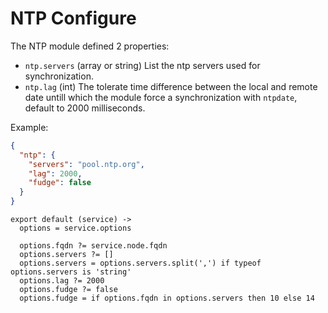 
# NTP Configure

The NTP module defined 2 properties:

*   `ntp.servers` (array or string)
    List the ntp servers used for synchronization.
*   `ntp.lag` (int)
    The tolerate time difference between the local and remote date untill which
    the module force a synchronization with `ntpdate`, default to 2000
    milliseconds.

Example:

```json
{
  "ntp": {
    "servers": "pool.ntp.org",
    "lag": 2000,
    "fudge": false
  }
}
```

    export default (service) ->
      options = service.options
      
      options.fqdn ?= service.node.fqdn
      options.servers ?= []
      options.servers = options.servers.split(',') if typeof options.servers is 'string'
      options.lag ?= 2000
      options.fudge ?= false
      options.fudge = if options.fqdn in options.servers then 10 else 14
